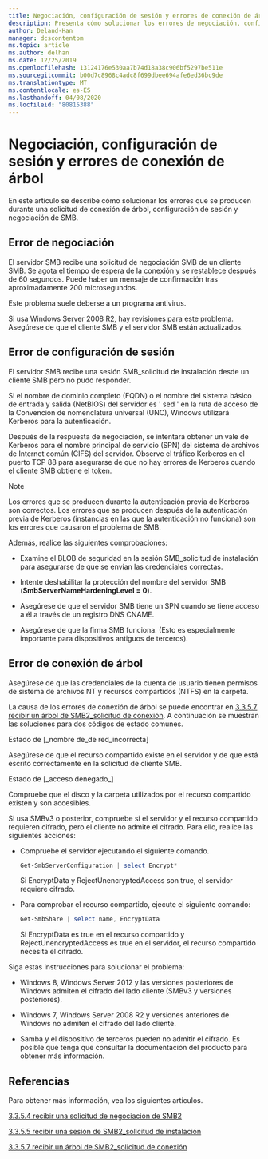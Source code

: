 ```yaml
---
title: Negociación, configuración de sesión y errores de conexión de árbol
description: Presenta cómo solucionar los errores de negociación, configuración de sesión y conexión de árbol.
author: Deland-Han
manager: dcscontentpm
ms.topic: article
ms.author: delhan
ms.date: 12/25/2019
ms.openlocfilehash: 13124176e530aa7b74d18a38c906bf5297be511e
ms.sourcegitcommit: b00d7c8968c4adc8f699dbee694afe6ed36bc9de
ms.translationtype: MT
ms.contentlocale: es-ES
ms.lasthandoff: 04/08/2020
ms.locfileid: "80815388"
---
```

# <a name="negotiate-session-setup-and-tree-connect-failures"></a>Negociación, configuración de sesión y errores de conexión de árbol

En este artículo se describe cómo solucionar los errores que se producen durante una solicitud de conexión de árbol, configuración de sesión y negociación de SMB.

## <a name="negotiate-fails"></a>Error de negociación

El servidor SMB recibe una solicitud de negociación SMB de un cliente SMB. Se agota el tiempo de espera de la conexión y se restablece después de 60 segundos. Puede haber un mensaje de confirmación tras aproximadamente 200 microsegundos.

Este problema suele deberse a un programa antivirus.

Si usa Windows Server 2008 R2, hay revisiones para este problema. Asegúrese de que el cliente SMB y el servidor SMB están actualizados.

## <a name="session-setup-fails"></a>Error de configuración de sesión

El servidor SMB recibe una sesión SMB\_solicitud de instalación desde un cliente SMB pero no pudo responder.

Si el nombre de dominio completo (FQDN) o el nombre del sistema básico de entrada y salida (NetBIOS) del servidor es ' sed ' en la ruta de acceso de la Convención de nomenclatura universal (UNC), Windows utilizará Kerberos para la autenticación.

Después de la respuesta de negociación, se intentará obtener un vale de Kerberos para el nombre principal de servicio (SPN) del sistema de archivos de Internet común (CIFS) del servidor. Observe el tráfico Kerberos en el puerto TCP 88 para asegurarse de que no hay errores de Kerberos cuando el cliente SMB obtiene el token.

> [!NOTE]
> Los errores que se producen durante la autenticación previa de Kerberos son correctos. Los errores que se producen después de la autenticación previa de Kerberos (instancias en las que la autenticación no funciona) son los errores que causaron el problema de SMB.

Además, realice las siguientes comprobaciones:

- Examine el BLOB de seguridad en la sesión SMB\_solicitud de instalación para asegurarse de que se envían las credenciales correctas.

- Intente deshabilitar la protección del nombre del servidor SMB (**SmbServerNameHardeningLevel = 0**).

- Asegúrese de que el servidor SMB tiene un SPN cuando se tiene acceso a él a través de un registro DNS CNAME.

- Asegúrese de que la firma SMB funciona. (Esto es especialmente importante para dispositivos antiguos de terceros).

## <a name="tree-connect-fails"></a>Error de conexión de árbol

Asegúrese de que las credenciales de la cuenta de usuario tienen permisos de sistema de archivos NT y recursos compartidos (NTFS) en la carpeta.

La causa de los errores de conexión de árbol se puede encontrar en [3.3.5.7 recibir un árbol de SMB2\_solicitud de conexión](https://docs.microsoft.com/openspecs/windows_protocols/ms-smb2/652e0c14-5014-4470-999d-b174d7b2da87). A continuación se muestran las soluciones para dos códigos de estado comunes.

Estado de \[\_nombre de\_de red\_incorrecta\]

Asegúrese de que el recurso compartido existe en el servidor y de que está escrito correctamente en la solicitud de cliente SMB.

Estado de \[\_acceso denegado\_\]

Compruebe que el disco y la carpeta utilizados por el recurso compartido existen y son accesibles.

Si usa SMBv3 o posterior, compruebe si el servidor y el recurso compartido requieren cifrado, pero el cliente no admite el cifrado. Para ello, realice las siguientes acciones:

- Compruebe el servidor ejecutando el siguiente comando.

  ```PowerShell
  Get-SmbServerConfiguration | select Encrypt*
  ```

  Si EncryptData y RejectUnencryptedAccess son true, el servidor requiere cifrado.

- Para comprobar el recurso compartido, ejecute el siguiente comando:

  ```PowerShell
  Get-SmbShare | select name, EncryptData  
  ```

  Si EncryptData es true en el recurso compartido y RejectUnencryptedAccess es true en el servidor, el recurso compartido necesita el cifrado.

Siga estas instrucciones para solucionar el problema:

- Windows 8, Windows Server 2012 y las versiones posteriores de Windows admiten el cifrado del lado cliente (SMBv3 y versiones posteriores).

- Windows 7, Windows Server 2008 R2 y versiones anteriores de Windows no admiten el cifrado del lado cliente.

- Samba y el dispositivo de terceros pueden no admitir el cifrado. Es posible que tenga que consultar la documentación del producto para obtener más información.

## <a name="references"></a>Referencias

Para obtener más información, vea los siguientes artículos.

[3.3.5.4 recibir una solicitud de negociación de SMB2](https://docs.microsoft.com/openspecs/windows_protocols/ms-smb2/b39f253e-4963-40df-8dff-2f9040ebbeb1)

[3.3.5.5 recibir una sesión de SMB2\_solicitud de instalación](https://docs.microsoft.com/openspecs/windows_protocols/ms-smb2/e545352b-9f2b-4c5e-9350-db46e4f6755e)

[3.3.5.7 recibir un árbol de SMB2\_solicitud de conexión](https://docs.microsoft.com/openspecs/windows_protocols/ms-smb2/652e0c14-5014-4470-999d-b174d7b2da87?redirectedfrom=MSDN)
